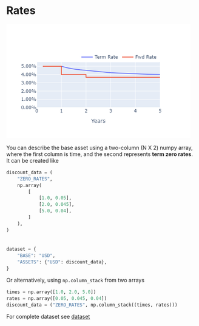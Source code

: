 # Rates

![rate_plot](./images/rates.png)

You can describe the base asset using a two-column (N X 2) numpy array, where the first column is time, and the second represents **term zero rates**.
It can be created like

```python
discount_data = (
    "ZERO_RATES",
    np.array(
        [
            [1.0, 0.05],
            [2.0, 0.045],
            [5.0, 0.04],
        ]
    ),
)


dataset = {
    "BASE": "USD",
    "ASSETS": {"USD": discount_data},
}
```

Or alternatively, using `np.column_stack` from two arrays

```python
times = np.array([1.0, 2.0, 5.0])
rates = np.array([0.05, 0.045, 0.04])
discount_data = ("ZERO_RATES", np.column_stack((times, rates)))
```

For complete dataset see [dataset](dataset.md)